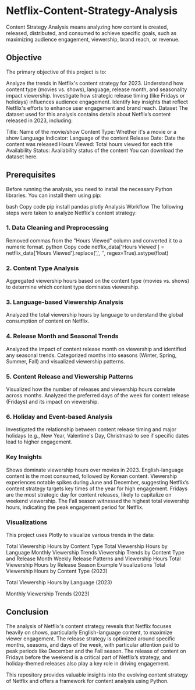 # Netflix-Content-Strategy-Analysis
Content Strategy Analysis means analyzing how content is created, released, distributed, and consumed to achieve specific goals, such as maximizing audience engagement, viewership, brand reach, or revenue.
## Objective
The primary objective of this project is to:

Analyze the trends in Netflix's content strategy for 2023.
Understand how content type (movies vs. shows), language, release month, and seasonality impact viewership.
Investigate how strategic release timing (like Fridays or holidays) influences audience engagement.
Identify key insights that reflect Netflix's efforts to enhance user engagement and brand reach.
Dataset
The dataset used for this analysis contains details about Netflix’s content released in 2023, including:

Title: Name of the movie/show
Content Type: Whether it's a movie or a show
Language Indicator: Language of the content
Release Date: Date the content was released
Hours Viewed: Total hours viewed for each title
Availability Status: Availability status of the content
You can download the dataset here.

## Prerequisites
Before running the analysis, you need to install the necessary Python libraries. You can install them using pip:

bash
Copy code
pip install pandas plotly
Analysis Workflow
The following steps were taken to analyze Netflix's content strategy:

### 1. Data Cleaning and Preprocessing
Removed commas from the "Hours Viewed" column and converted it to a numeric format.
python
Copy code
netflix_data['Hours Viewed'] = netflix_data['Hours Viewed'].replace(',', '', regex=True).astype(float)
### 2. Content Type Analysis
Aggregated viewership hours based on the content type (movies vs. shows) to determine which content type dominates viewership.
### 3. Language-based Viewership Analysis
Analyzed the total viewership hours by language to understand the global consumption of content on Netflix.
### 4. Release Month and Seasonal Trends
Analyzed the impact of content release month on viewership and identified any seasonal trends.
Categorized months into seasons (Winter, Spring, Summer, Fall) and visualized viewership patterns.
### 5. Content Release and Viewership Patterns
Visualized how the number of releases and viewership hours correlate across months.
Analyzed the preferred days of the week for content release (Fridays) and its impact on viewership.
### 6. Holiday and Event-based Analysis
Investigated the relationship between content release timing and major holidays (e.g., New Year, Valentine's Day, Christmas) to see if specific dates lead to higher engagement.
### Key Insights
Shows dominate viewership hours over movies in 2023.
English-language content is the most consumed, followed by Korean content.
Viewership experiences notable spikes during June and December, suggesting Netflix’s content strategy targets key times of the year for high engagement.
Fridays are the most strategic day for content releases, likely to capitalize on weekend viewership.
The Fall season witnessed the highest total viewership hours, indicating the peak engagement period for Netflix.
### Visualizations
This project uses Plotly to visualize various trends in the data:

Total Viewership Hours by Content Type
Total Viewership Hours by Language
Monthly Viewership Trends
Viewership Trends by Content Type and Release Month
Weekly Release Patterns and Viewership Hours
Total Viewership Hours by Release Season
Example Visualizations
Total Viewership Hours by Content Type (2023)


Total Viewership Hours by Language (2023)


Monthly Viewership Trends (2023)


## Conclusion
The analysis of Netflix's content strategy reveals that Netflix focuses heavily on shows, particularly English-language content, to maximize viewer engagement. The release strategy is optimized around specific months, seasons, and days of the week, with particular attention paid to peak periods like December and the Fall season. The release of content on Fridays before the weekend is a critical part of Netflix’s strategy, and holiday-themed releases also play a key role in driving engagement.

This repository provides valuable insights into the evolving content strategy of Netflix and offers a framework for content analysis using Python.
